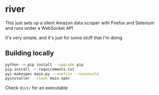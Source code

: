 # river

This just sets up a silent Amazon data scraper with Firefox and Selenium and runs under a WebSocket API

It's very simple, and it's just for some stuff that I'm doing

## Building locally

```bash
python -m pip install --upgrade pip
pip install -r requirements.txt
pyi-makespec main.py --onefile --noconsole
pyinstaller --clean main.spec
```

Check `dist/` for an executable
